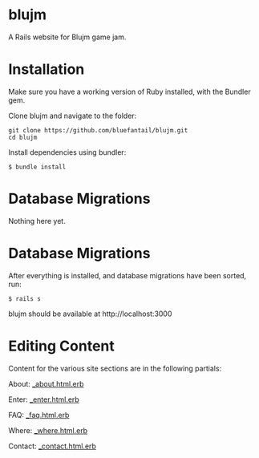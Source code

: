 # blujm
A Rails website for Blujm game jam. 

# Installation

Make sure you have a working version of Ruby installed, with the Bundler gem.

Clone blujm and navigate to the folder:

```
git clone https://github.com/bluefantail/blujm.git
cd blujm
```

Install dependencies using bundler:

```
$ bundle install
```

# Database Migrations

Nothing here yet.


# Database Migrations

After everything is installed, and database migrations have been sorted, run:

```
$ rails s
```

blujm should be available at http://localhost:3000


# Editing Content

Content for the various site sections are in the following partials:

About: [_about.html.erb](app/views/page/_about.html.erb)

Enter: [_enter.html.erb](app/views/page/_enter.html.erb)

FAQ: [_faq.html.erb](app/views/page/_faq.html.erb)

Where: [_where.html.erb](app/views/page/_where.html.erb)

Contact: [_contact.html.erb](app/views/page/_contact.html.erb)

